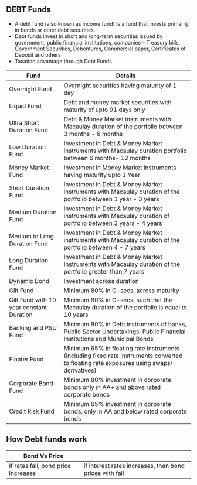 ## DEBT Funds

- A debt fund (also known as income fund) is a fund that invests primarily in bonds or other debt securities.
- Debt funds invest in short and long-term securities issued by government, public financial institutions, companies
– Treasury bills, Government Securities, Debentures, Commercial paper, Certificates of Deposit and others
- Taxation advantage through Debt Funds

|Fund|Details|
|---|---|
|Overnight Fund|	Overnight securities having maturity of 1 day|
|Liquid Fund|	Debt and money market securities with maturity of upto 91 days only|
|Ultra Short Duration Fund|	Debt & Money Market instruments with Macaulay duration of the portfolio between 3 months - 6 months|
|Low Duration Fund|	Investment in Debt & Money Market instruments with Macaulay duration portfolio between 6 months- 12 months|
|Money Market Fund|	Investment in Money Market instruments having maturity upto 1 Year|
|Short Duration Fund|	Investment in Debt & Money Market instruments with Macaulay duration of the portfolio between 1 year - 3 years|
|Medium Duration Fund|	Investment in Debt & Money Market instruments with Macaulay duration of portfolio between 3 years - 4 years|
|Medium to Long Duration Fund|	Investment in Debt & Money Market instruments with Macaulay duration of the portfolio between 4 - 7 years|
|Long Duration Fund|	Investment in Debt & Money Market Instruments with Macaulay duration of the portfolio greater than 7 years|
|Dynamic Bond|	Investment across duration|
|Gilt Fund|	Minimum 80% in G-secs, across maturity|
|Gilt Fund with 10 year constant Duration|	Minimum 80% in G-secs, such that the Macaulay duration of the portfolio is equal to 10 years|
|Banking and PSU Fund|	Minimum 80% in Debt instruments of banks, Public Sector Undertakings, Public Financial Institutions and Municipal Bonds|
|Floater Fund|	Minimum 65% in floating rate instruments (including fixed rate instruments converted to floating rate exposures using swaps/ derivatives)|
|Corporate Bond Fund|	Minimum 80% investment in corporate bonds only in AA+ and above rated corporate bonds|
|Credit Risk Fund|	Minimum 65% investment in corporate bonds, only in AA and below rated corporate bonds|

## How Debt funds work

|Bond Vs Price||
|---|---|
|If rates fall, bond price increases|if interest rates increases, then bond prices with fall|
